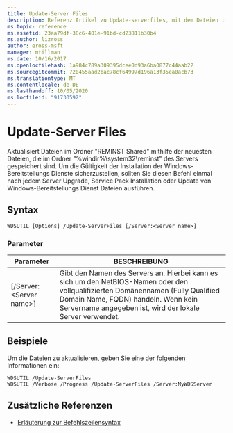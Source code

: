 ```yaml
---
title: Update-Server Files
description: Referenz Artikel zu Update-serverfiles, mit dem Dateien im freigegebenen Ordner "REMINST" mithilfe der neuesten Dateien aktualisiert werden, die im Ordner "%windir%\system32\reminst" des Servers gespeichert sind.
ms.topic: reference
ms.assetid: 23aa79df-38c6-401e-91bd-cd23811b30b4
ms.author: lizross
author: eross-msft
manager: mtillman
ms.date: 10/16/2017
ms.openlocfilehash: 1a984c789a309395dcee0d93a6ba0877c44aab22
ms.sourcegitcommit: 720455aad2bac78cf64997d196a13f35ea0acb73
ms.translationtype: MT
ms.contentlocale: de-DE
ms.lasthandoff: 10/05/2020
ms.locfileid: "91730592"
---
```

# <a name="update-serverfiles"></a>Update-Server Files

Aktualisiert Dateien im Ordner "REMINST Shared" mithilfe der neuesten Dateien, die im Ordner "%windir%\system32\reminst" des Servers gespeichert sind. Um die Gültigkeit der Installation der Windows-Bereitstellungs Dienste sicherzustellen, sollten Sie diesen Befehl einmal nach jedem Server Upgrade, Service Pack Installation oder Update von Windows-Bereitstellungs Dienst Dateien ausführen.

## <a name="syntax"></a>Syntax

```
WDSUTIL [Options] /Update-ServerFiles [/Server:<Server name>]
```

### <a name="parameters"></a>Parameter

|Parameter|BESCHREIBUNG|
|---------|-----------|
|[/Server:\<Server name>]|Gibt den Namen des Servers an. Hierbei kann es sich um den NetBIOS-Namen oder den vollqualifizierten Domänennamen (Fully Qualified Domain Name, FQDN) handeln. Wenn kein Servername angegeben ist, wird der lokale Server verwendet.|

## <a name="examples"></a>Beispiele

Um die Dateien zu aktualisieren, geben Sie eine der folgenden Informationen ein:
```
WDSUTIL /Update-ServerFiles
WDSUTIL /Verbose /Progress /Update-ServerFiles /Server:MyWDSServer
```

## <a name="additional-references"></a>Zusätzliche Referenzen

- [Erläuterung zur Befehlszeilensyntax](command-line-syntax-key.md)